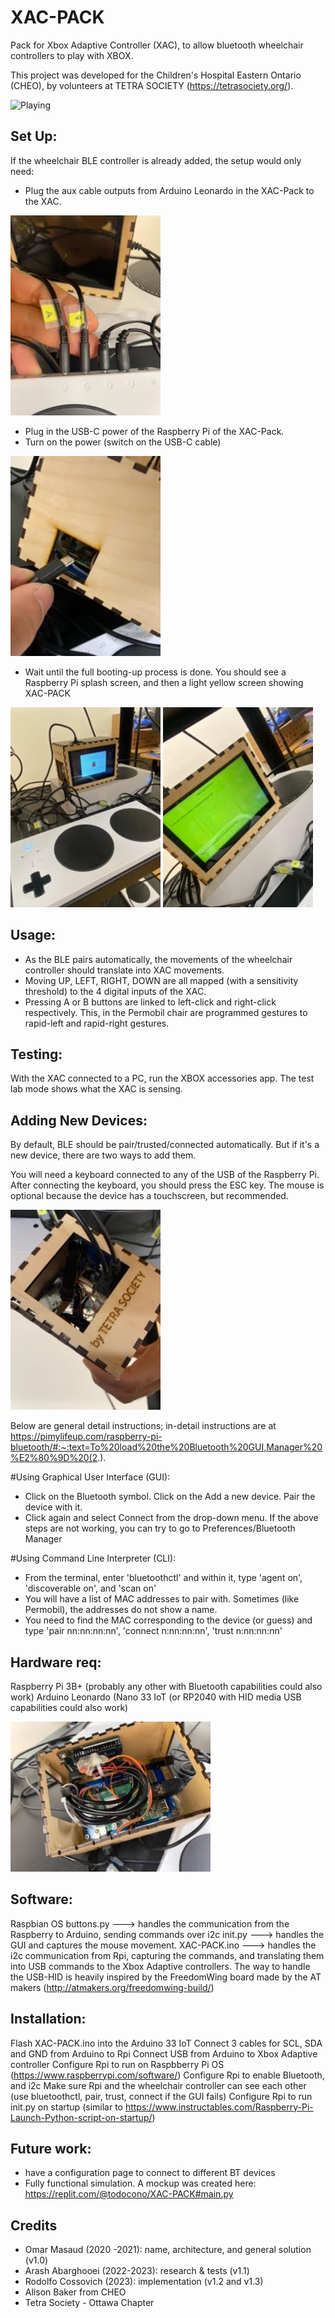 # XAC-PACK
Pack for Xbox Adaptive Controller (XAC), to allow bluetooth wheelchair controllers to play with XBOX. 

This project was developed for the Children's Hospital Eastern Ontario (CHEO), by volunteers at TETRA SOCIETY (https://tetrasociety.org/).


![Playing]([guts.jpg?raw=true](https://media.giphy.com/media/v1.Y2lkPTc5MGI3NjExdnR1anhoYmY3Zm92NWc3ZjVjcmJhNzhpMmhrdm9pYWpuNnQ4dXZyeSZlcD12MV9pbnRlcm5hbF9naWZfYnlfaWQmY3Q9Zw/BelkuHviGIwJeQ5Tob/giphy-downsized-large.gif) "Inner cabling")



## Set Up:
If the wheelchair BLE controller is already added, the setup would only need:
- Plug the aux cable outputs from Arduino Leonardo in the XAC-Pack to the XAC.
  
![Aux cable](AB.jpg?raw=true "Aux cables")
- Plug in the USB-C power of the Raspberry Pi of the XAC-Pack.
- Turn on the power (switch on the USB-C cable)

![USB cable](USB.jpg?raw=true "USB")
- Wait until the full booting-up process is done. You should see a Raspberry Pi splash screen, and then a light yellow screen showing XAC-PACK

![Booting](boot.jpg?raw=true "Splash Screen")
![Fnctioning Screen](screen.jpg?raw=true "Functioning Screen")

## Usage:
- As the BLE pairs automatically, the movements of the wheelchair controller should translate into XAC movements.
- Moving UP, LEFT, RIGHT, DOWN are all mapped (with a sensitivity threshold) to the 4 digital inputs of the XAC.
- Pressing A or B buttons are linked to left-click and right-click respectively. This, in the Permobil chair are programmed gestures to rapid-left and rapid-right gestures.

## Testing:
With the XAC connected to a PC, run the XBOX accessories app. The test lab mode shows what the XAC is sensing.

## Adding New Devices:
By default, BLE should be pair/trusted/connected automatically. But if it's a new device, there are two ways to add them.

You will need a keyboard connected to any of the USB of the Raspberry Pi. After connecting the keyboard, you should press the ESC key. The mouse is optional because the device has a touchscreen, but recommended.

![Keyboard & Mouse](image.jpg?raw=true "Keyboard & Mouse")

Below are general detail instructions; in-detail instructions are at https://pimylifeup.com/raspberry-pi-bluetooth/#:~:text=To%20load%20the%20Bluetooth%20GUI,Manager%20%E2%80%9D%20(2.).


#Using Graphical User Interface (GUI):
- Click on the Bluetooth symbol. Click on the Add a new device. Pair the device with it.
- Click again and select Connect from the drop-down menu.
If the above steps are not working, you can try to go to Preferences/Bluetooth Manager

#Using Command Line Interpreter (CLI):
- From the terminal, enter 'bluetoothctl' and within it, type 'agent on', 'discoverable on', and 'scan on'
- You will have a list of MAC addresses to pair with. Sometimes (like Permobil), the addresses do not show a name.
- You need to find the MAC corresponding to the device (or guess) and type 'pair nn:nn:nn:nn', 'connect n:nn:nn:nn', 'trust n:nn:nn:nn'






## Hardware req:
Raspberry Pi 3B+ (probably any other with Bluetooth capabilities could also work)
Arduino Leonardo (Nano 33 IoT (or RP2040 with HID media USB capabilities could also work)

![Booting](guts.jpg?raw=true "Inner cabling")

## Software:
Raspbian OS 
buttons.py ---> handles the communication from the Raspberry to Arduino, sending commands over i2c
init.py ---> handles the GUI and captures the mouse movement.
XAC-PACK.ino ---> handles the i2c communication from Rpi, capturing the commands, and translating them into USB commands to the Xbox Adaptive controllers. The way to handle the USB-HID is heavily inspired by the FreedomWing board made by the AT makers (http://atmakers.org/freedomwing-build/)

## Installation:
Flash XAC-PACK.ino into the Arduino 33 IoT
Connect 3 cables for SCL, SDA and GND from Arduino to Rpi
Connect USB from Arduino to Xbox Adaptive controller 
Configure Rpi to run on Raspbberry Pi OS (https://www.raspberrypi.com/software/)
Configure Rpi to enable Bluetooth, and i2c
Make sure Rpi and the wheelchair controller can see each other (use bluetoothctl, pair, trust, connect if the GUI fails)
Configure Rpi to run init.py on startup (similar to https://www.instructables.com/Raspberry-Pi-Launch-Python-script-on-startup/)


## Future work:
- have a configuration page to connect to different BT devices
- Fully functional simulation. A mockup was created here: https://replit.com/@todocono/XAC-PACK#main.py

## Credits
- Omar Masaud (2020 -2021): name, architecture, and general solution (v1.0)
- Arash Abarghooei (2022-2023): research & tests (v1.1)
- Rodolfo Cossovich (2023): implementation (v1.2 and v1.3)
- Alison Baker from CHEO
- Tetra Society - Ottawa Chapter


